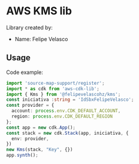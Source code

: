 # AWS KMS lib

Library created by:

- Name: Felipe Velasco

## Usage

Code example:

``` typescript
import 'source-map-support/register';
import * as cdk from 'aws-cdk-lib';
import { Kms } from '@felipevelascohz/kms';
const iniciativa :string = 'IdSbxFelipeVelasco';
const provider = {
  account: process.env.CDK_DEFAULT_ACCOUNT, 
  region: process.env.CDK_DEFAULT_REGION 
};
const app = new cdk.App();
const stack = new cdk.Stack(app, iniciativa, {
  env: provider,
})
new Kms(stack, "Key", {})
app.synth();
```
